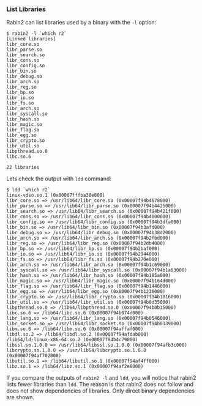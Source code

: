 ### List Libraries

Rabin2 can list libraries used by a binary with the `-l` option:

```console
$ rabin2 -l `which r2`
[Linked libraries]
libr_core.so
libr_parse.so
libr_search.so
libr_cons.so
libr_config.so
libr_bin.so
libr_debug.so
libr_arch.so
libr_reg.so
libr_bp.so
libr_io.so
libr_fs.so
libr_arch.so
libr_syscall.so
libr_hash.so
libr_magic.so
libr_flag.so
libr_egg.so
libr_crypto.so
libr_util.so
libpthread.so.0
libc.so.6

22 libraries
```

Lets check the output with `ldd` command:

```console
$ ldd `which r2`
linux-vdso.so.1 (0x00007fffba38e000)
libr_core.so => /usr/lib64/libr_core.so (0x00007f94b4678000)
libr_parse.so => /usr/lib64/libr_parse.so (0x00007f94b4425000)
libr_search.so => /usr/lib64/libr_search.so (0x00007f94b421f000)
libr_cons.so => /usr/lib64/libr_cons.so (0x00007f94b4000000)
libr_config.so => /usr/lib64/libr_config.so (0x00007f94b3dfa000)
libr_bin.so => /usr/lib64/libr_bin.so (0x00007f94b3afd000)
libr_debug.so => /usr/lib64/libr_debug.so (0x00007f94b38d2000)
libr_arch.so => /usr/lib64/libr_arch.so (0x00007f94b2fbd000)
libr_reg.so => /usr/lib64/libr_reg.so (0x00007f94b2db4000)
libr_bp.so => /usr/lib64/libr_bp.so (0x00007f94b2baf000)
libr_io.so => /usr/lib64/libr_io.so (0x00007f94b2944000)
libr_fs.so => /usr/lib64/libr_fs.so (0x00007f94b270e000)
libr_arch.so => /usr/lib64/libr_arch.so (0x00007f94b1c69000)
libr_syscall.so => /usr/lib64/libr_syscall.so (0x00007f94b1a63000)
libr_hash.so => /usr/lib64/libr_hash.so (0x00007f94b185a000)
libr_magic.so => /usr/lib64/libr_magic.so (0x00007f94b164d000)
libr_flag.so => /usr/lib64/libr_flag.so (0x00007f94b1446000)
libr_egg.so => /usr/lib64/libr_egg.so (0x00007f94b1236000)
libr_crypto.so => /usr/lib64/libr_crypto.so (0x00007f94b1016000)
libr_util.so => /usr/lib64/libr_util.so (0x00007f94b0d35000)
libpthread.so.0 => /lib64/libpthread.so.0 (0x00007f94b0b15000)
libc.so.6 => /lib64/libc.so.6 (0x00007f94b074d000)
libr_lang.so => /usr/lib64/libr_lang.so (0x00007f94b0546000)
libr_socket.so => /usr/lib64/libr_socket.so (0x00007f94b0339000)
libm.so.6 => /lib64/libm.so.6 (0x00007f94affaf000)
libdl.so.2 => /lib64/libdl.so.2 (0x00007f94afdab000)
/lib64/ld-linux-x86-64.so.2 (0x00007f94b4c79000)
libssl.so.1.0.0 => /usr/lib64/libssl.so.1.0.0 (0x00007f94afb3c000)
libcrypto.so.1.0.0 => /usr/lib64/libcrypto.so.1.0.0 (0x00007f94af702000)
libutil.so.1 => /lib64/libutil.so.1 (0x00007f94af4ff000)
libz.so.1 => /lib64/libz.so.1 (0x00007f94af2e8000)
```

If you compare the outputs of `rabin2 -l` and `ldd`, you will notice that rabin2 lists fewer libraries than `ldd`. The reason is that rabin2 does not follow and does not show dependencies of libraries. Only direct binary dependencies are shown.

